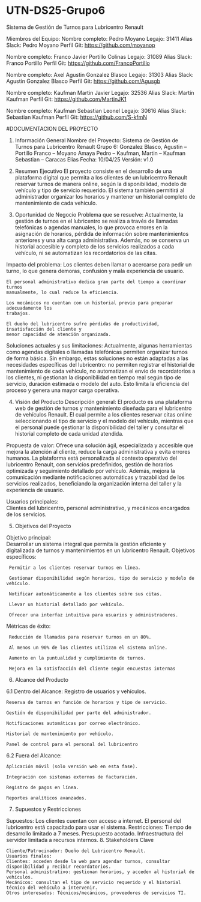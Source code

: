 # UTN-DS25-Grupo6
Sistema de Gestión de Turnos para Lubricentro Renault

Miembros del Equipo:
Nombre completo: Pedro Moyano
Legajo: 31411
Alias Slack: Pedro Moyano
Perfil Git: https://github.com/moyanop

Nombre completo: Franco Javier Portillo Colinas
Legajo: 31089
Alias Slack: Franco Portillo
Perfil Git: https://github.com/FrancoPortillo

Nombre completo: Axel Agustin Gonzalez Blasco
Legajo: 31303
Alias Slack: Agustin Gonzalez Blasco
Perfil Git: https://github.com/Agusgb

Nombre completo: Kaufman Martin Javier
Legajo: 32536
Alias Slack: Martín Kaufman
Perfil Git: https://github.com/MartinJK1

Nombre completo: Kaufman Sebastian Leonel
Legajo: 30616
Alias Slack: Sebastian Kaufman
Perfil Git: https://github.com/S-kfmN

#DOCUMENTACION DEL PROYECTO
1. Información General 
    Nombre del Proyecto: Sistema de Gestión de Turnos para Lubricentro Renault 
    Grupo 6: Gonzalez Blasco, Agustin – Portillo Franco – Moyano Amaya Pedro – 
    Kaufman, Martin – Kaufman Sebastian – Caracas Elias 
    Fecha: 10/04/25 
    Versión: v1.0 

2. Resumen Ejecutivo 
    El proyecto consiste en el desarrollo de una plataforma digital que permita a los clientes 
    de un lubricentro Renault reservar turnos de manera online, según la disponibilidad, 
    modelo de vehículo y tipo de servicio requerido. El sistema también permitirá al 
    administrador organizar los horarios y mantener un historial completo de mantenimiento 
    de cada vehículo.

3. Oportunidad de Negocio 
Problema que se resuelve: 
    Actualmente, la gestión de turnos en el lubricentro se realiza a través de llamadas 
    telefónicas o agendas manuales, lo que provoca errores en la asignación de horarios, 
    pérdida de información sobre mantenimientos anteriores y una alta carga administrativa. 
    Además, no se conserva un historial accesible y completo de los servicios realizados a 
    cada vehículo, ni se automatizan los recordatorios de las citas. 

Impacto del problema: 
    Los clientes deben llamar o acercarse para pedir un turno, lo que genera demoras, 
    confusión y mala experiencia de usuario. 

    El personal administrativo dedica gran parte del tiempo a coordinar turnos 
    manualmente, lo cual reduce la eficiencia. 

    Los mecánicos no cuentan con un historial previo para preparar adecuadamente los 
    trabajos. 

    El dueño del lubricentro sufre pérdidas de productividad, insatisfacción del cliente y 
    menor capacidad de atención organizada.

Soluciones actuales y sus limitaciones: 
    Actualmente, algunas herramientas como agendas digitales o llamadas telefónicas 
    permiten organizar turnos de forma básica. Sin embargo, estas soluciones no están 
    adaptadas a las necesidades específicas del lubricentro: no permiten registrar el 
    historial de mantenimiento de cada vehículo, no automatizan el envío de recordatorios a 
    los clientes, ni gestionan la disponibilidad en tiempo real según tipo de servicio, duración 
    estimada o modelo del auto. Esto limita la eficiencia del proceso y genera una mayor 
    carga operativa. 
 
4. Visión del Producto 
Descripción general: 
    El producto es una plataforma web de gestión de turnos y mantenimiento diseñada para 
    el lubricentro de vehículos Renault. El cual permite a los clientes reservar citas online 
    seleccionando el tipo de servicio y el modelo del vehículo, mientras que el personal 
    puede gestionar la disponibilidad del taller y consultar el historial completo de cada 
    unidad atendida. 

Propuesta de valor: 
    Ofrece una solución ágil, especializada y accesible que mejora la atención al cliente, 
    reduce la carga administrativa y evita errores humanos. La plataforma está 
    personalizada al contexto operativo del lubricentro Renault, con servicios predefinidos, 
    gestión de horarios optimizada y seguimiento detallado por vehículo. Además, mejora la 
    comunicación mediante notificaciones automáticas y trazabilidad de los servicios 
    realizados, beneficiando la organización interna del taller y la experiencia de usuario. 

Usuarios principales:  
    Clientes del lubricentro, personal administrativo, y mecánicos encargados de los servicios.

5. Objetivos del Proyecto 
 
Objetivo principal:  
	Desarrollar un sistema integral que permita la gestión eficiente y digitalizada de turnos y 
	mantenimientos en un lubricentro Renault. 
Objetivos específicos: 
	
	 Permitir a los clientes reservar turnos en línea. 
	
	 Gestionar disponibilidad según horarios, tipo de servicio y modelo de vehículo. 
	
	 Notificar automáticamente a los clientes sobre sus citas. 
	
	 Llevar un historial detallado por vehículo. 
	
	 Ofrecer una interfaz intuitiva para usuarios y administradores. 
Métricas de éxito: 
	
	 Reducción de llamadas para reservar turnos en un 80%. 
	
	 Al menos un 90% de los clientes utilizan el sistema online. 
	
	 Aumento en la puntualidad y cumplimiento de turnos. 
	
	 Mejora en la satisfacción del cliente según encuestas internas

6. Alcance del Producto 
 
6.1 Dentro del Alcance: 
	Registro de usuarios y vehículos. 
 
	Reserva de turnos en función de horarios y tipo de servicio. 
 
	Gestión de disponibilidad por parte del administrador. 
 
	Notificaciones automáticas por correo electrónico. 
 	
	Historial de mantenimiento por vehículo. 
	
	Panel de control para el personal del lubricentro

6.2 Fuera del Alcance: 

	Aplicación móvil (solo versión web en esta fase). 

	Integración con sistemas externos de facturación. 
	
	Registro de pagos en línea. 
	
	Reportes analíticos avanzados.

7. Supuestos y Restricciones 
 
Supuestos: 
	Los clientes cuentan con acceso a internet. 
	El personal del lubricentro está capacitado para usar el sistema. 
Restricciones: 
	Tiempo de desarrollo limitado a 7 meses. 
	Presupuesto acotado. 
	Infraestructura del servidor limitada a recursos internos. 
8. Stakeholders Clave 
 
	Cliente/Patrocinador: Dueño del Lubricentro Renault. 
	Usuarios finales:  
	Clientes: acceden desde la web para agendar turnos, consultar disponibilidad y recibir recordatorios. 
	Personal administrativo: gestionan horarios, y acceden al historial de vehículos. 
	Mecánicos: consultan el tipo de servicio requerido y el historial técnico del vehículo a intervenir. 
	Otros interesados: Técnicos/mecánicos, proveedores de servicios TI.
